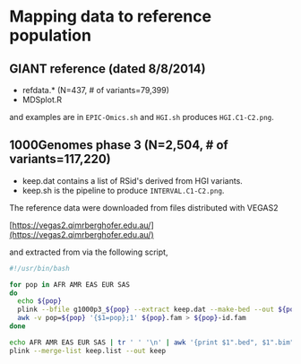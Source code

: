 # Mapping data to reference population

## GIANT reference (dated 8/8/2014)

* refdata.* (N=437, # of variants=79,399)
* MDSplot.R

and examples are in `EPIC-Omics.sh` and `HGI.sh` produces `HGI.C1-C2.png`.

## 1000Genomes phase 3 (N=2,504, # of variants=117,220)

* keep.dat contains a list of RSid's derived from HGI variants.
* keep.sh is the pipeline to produce `INTERVAL.C1-C2.png`.

The reference data were downloaded from files distributed with VEGAS2 

[https://vegas2.qimrberghofer.edu.au/](https://vegas2.qimrberghofer.edu.au/)

and extracted from via the following script,

```bash
#!/usr/bin/bash

for pop in AFR AMR EAS EUR SAS
do
  echo ${pop}
  plink --bfile g1000p3_${pop} --extract keep.dat --make-bed --out ${pop}
  awk -v pop=${pop} '{$1=pop};1' ${pop}.fam > ${pop}-id.fam
done

echo AFR AMR EAS EUR SAS | tr ' ' '\n' | awk '{print $1".bed", $1".bim", $1"-id.fam"}' > keep.list
plink --merge-list keep.list --out keep
```
